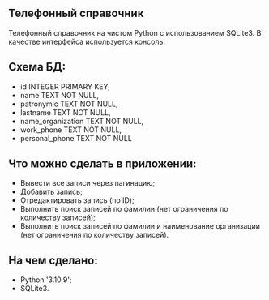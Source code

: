 ## Телефонный справочник

Телефонный справочник на чистом Python с использованием SQLite3.
В качестве интерфейса используется консоль.

## Схема БД:
- id INTEGER PRIMARY KEY,
- name TEXT NOT NULL,
- patronymic TEXT NOT NULL,
- lastname TEXT NOT NULL,
- name_organization TEXT NOT NULL,
- work_phone TEXT NOT NULL,
- personal_phone TEXT NOT NULL

## Что можно сделать в приложении:

- Вывести все записи через пагинацию;
- Добавить запись;
- Отредактировать запись (по ID);
- Выполнить поиск записей по фамилии (нет ограничения по количеству записей);
- Выполнить поиск записей по фамилии и наименование организации (нет ограничения по количеству записей).

## На чем сделано:
- Python '3.10.9';
- SQLite3.